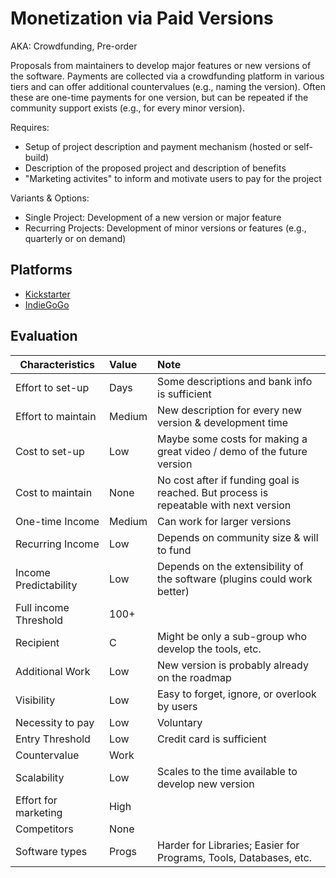 # Monetization via Paid Versions
AKA: Crowdfunding, Pre-order

Proposals from maintainers to develop major features or new versions of the software. Payments are collected via a crowdfunding platform in various tiers and can offer additional countervalues (e.g., naming the version).
Often these are one-time payments for one version, but can be repeated if the community support exists (e.g., for every minor version).

Requires:
* Setup of project description and payment mechanism (hosted or self-build)
* Description of the proposed project and description of benefits
* "Marketing activites" to inform and motivate users to pay for the project

Variants & Options:
* Single Project: Development of a new version or major feature
* Recurring Projects: Development of minor versions or features (e.g., quarterly or on demand)

## Platforms
* [Kickstarter](https://issuehunt.io/)
* [IndieGoGo](https://www.indiegogo.com/)

## Evaluation

| Characteristics                   | Value  | Note |
| --------------------------------- |:------ |:---- |
| Effort to set-up                  | Days   | Some descriptions and bank info is sufficient
| Effort to maintain                | Medium | New description for every new version & development time
| Cost to set-up                    | Low    | Maybe some costs for making a great video / demo of the future version
| Cost to maintain                  | None   | No cost after if funding goal is reached. But process is repeatable with next version
| One-time Income                   | Medium | Can work for larger versions
| Recurring Income                  | Low    | Depends on community size & will to fund
| Income Predictability             | Low    | Depends on the extensibility of the software (plugins could work better)
| Full income Threshold             | 100+   | 
| Recipient                         | C      | Might be only a sub-group who develop the tools, etc.
| Additional Work                   | Low    | New version is probably already on the roadmap
| Visibility                        | Low    | Easy to forget, ignore, or overlook by users
| Necessity to pay                  | Low    | Voluntary
| Entry Threshold                   | Low    | Credit card is sufficient
| Countervalue                      | Work   | 
| Scalability                       | Low    | Scales to the time available to develop new version
| Effort for marketing              | High   | 
| Competitors                       | None   | 
| Software types                    | Progs  | Harder for Libraries; Easier for Programs, Tools, Databases, etc.
